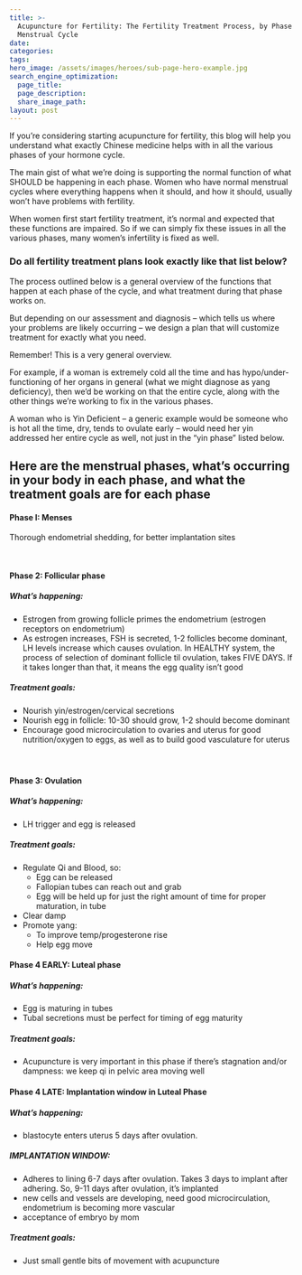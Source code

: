 ```yaml
---
title: >-
  Acupuncture for Fertility: The Fertility Treatment Process, by Phase of
  Menstrual Cycle
date:
categories:
tags:
hero_image: /assets/images/heroes/sub-page-hero-example.jpg
search_engine_optimization:
  page_title:
  page_description:
  share_image_path:
layout: post
---
```


If you’re considering starting acupuncture for fertility, this blog will help you understand what exactly Chinese medicine helps with in all the various phases of your hormone cycle.

The main gist of what we’re doing is supporting the normal function of what SHOULD be happening in each phase. Women who have normal menstrual cycles where everything happens when it should, and how it should, usually won’t have problems with fertility.

When women first start fertility treatment, it’s normal and expected that these functions are impaired. So if we can simply fix these issues in all the various phases, many women’s infertility is fixed as well.

### Do all fertility treatment plans look exactly like that list below?

The process outlined below is a general overview of the functions that happen at each phase of the cycle, and what treatment during that phase works on.

But depending on our assessment and diagnosis – which tells us where your problems are likely occurring – we design a plan that will customize treatment for exactly what you need.

Remember! This is a very general overview.

For example, if a woman is extremely cold all the time and has hypo/under-functioning of her organs in general (what we might diagnose as yang deficiency), then we’d be working on that the entire cycle, along with the other things we’re working to fix in the various phases.

A woman who is Yin Deficient – a generic example would be someone who is hot all the time, dry, tends to ovulate early – would need her yin addressed her entire cycle as well, not just in the “yin phase” listed below.

## Here are the menstrual phases, what’s occurring in your body in each phase, and what the treatment goals are for each phase

#### Phase I: Menses

Thorough endometrial shedding, for better implantation sites

&nbsp;

#### Phase 2: Follicular phase

##### What’s happening:

* Estrogen from growing follicle primes the endometrium (estrogen receptors on endometrium)
* As estrogen increases, FSH is secreted, 1-2 follicles become dominant, LH levels increase which causes ovulation. In HEALTHY system, the process of selection of dominant follicle til ovulation, takes FIVE DAYS. If it takes longer than that, it means the egg quality isn’t good

##### Treatment goals:

* Nourish yin/estrogen/cervical secretions
* Nourish egg in follicle: 10-30 should grow, 1-2 should become dominant
* Encourage good microcirculation to ovaries and uterus for good nutrition/oxygen to eggs, as well as to build good vasculature for uterus

#### &nbsp;

#### Phase 3: Ovulation

##### What’s happening:

* LH trigger and egg is released

##### Treatment goals:

* Regulate Qi and Blood, so:
  * Egg can be released
  * Fallopian tubes can reach out and grab
  * Egg will be held up for just the right amount of time for proper maturation, in tube
* Clear damp
* Promote yang:
  * To improve temp/progesterone rise
  * Help egg move

#### Phase 4 EARLY: Luteal phase

##### What’s happening:

* Egg is maturing in tubes
* Tubal secretions must be perfect for timing of egg maturity

##### Treatment goals:

* Acupuncture is very important in this phase if there’s stagnation and/or dampness: we keep qi in pelvic area moving well

#### Phase 4 LATE: Implantation window in Luteal Phase

##### What’s happening:

* blastocyte enters uterus 5 days after ovulation.

##### IMPLANTATION WINDOW:

* Adheres to lining 6-7 days after ovulation. Takes 3 days to implant after adhering. So, 9-11 days after ovulation, it’s implanted
* new cells and vessels are developing, need good microcirculation, endometrium is becoming more vascular
* acceptance of embryo by mom

##### Treatment goals:

* Just small gentle bits of movement with acupuncture